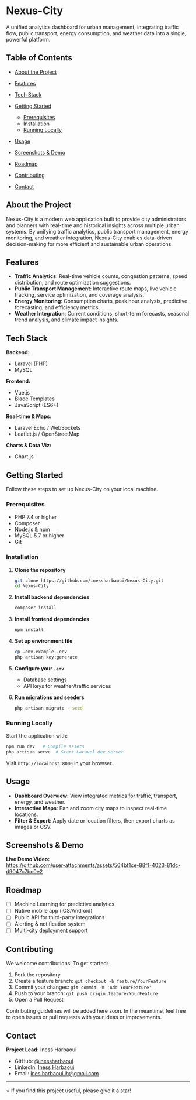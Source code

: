 # Nexus-City

A unified analytics dashboard for urban management, integrating traffic flow, public transport, energy consumption, and weather data into a single, powerful platform.

## Table of Contents

* [About the Project](#about-the-project)
* [Features](#features)
* [Tech Stack](#tech-stack)
* [Getting Started](#getting-started)

  * [Prerequisites](#prerequisites)
  * [Installation](#installation)
  * [Running Locally](#running-locally)
* [Usage](#usage)
* [Screenshots & Demo](#screenshots--demo)
* [Roadmap](#roadmap)
* [Contributing](#contributing)
* [Contact](#contact)

## About the Project

Nexus-City is a modern web application built to provide city administrators and planners with real-time and historical insights across multiple urban systems. By unifying traffic analytics, public transport management, energy monitoring, and weather integration, Nexus-City enables data-driven decision-making for more efficient and sustainable urban operations.

## Features

* **Traffic Analytics**: Real-time vehicle counts, congestion patterns, speed distribution, and route optimization suggestions.
* **Public Transport Management**: Interactive route maps, live vehicle tracking, service optimization, and coverage analysis.
* **Energy Monitoring**: Consumption charts, peak hour analysis, predictive forecasting, and efficiency metrics.
* **Weather Integration**: Current conditions, short-term forecasts, seasonal trend analysis, and climate impact insights.

## Tech Stack

**Backend:**

* Laravel (PHP)
* MySQL

**Frontend:**

* Vue.js
* Blade Templates
* JavaScript (ES6+)

**Real-time & Maps:**

* Laravel Echo / WebSockets
* Leaflet.js / OpenStreetMap

**Charts & Data Viz:**

* Chart.js

## Getting Started

Follow these steps to set up Nexus-City on your local machine.

### Prerequisites

* PHP 7.4 or higher
* Composer
* Node.js & npm
* MySQL 5.7 or higher
* Git

### Installation

1. **Clone the repository**

   ```bash
   git clone https://github.com/inessharbaoui/Nexus-City.git
   cd Nexus-City
   ```
2. **Install backend dependencies**

   ```bash
   composer install
   ```
3. **Install frontend dependencies**

   ```bash
   npm install
   ```
4. **Set up environment file**

   ```bash
   cp .env.example .env
   php artisan key:generate
   ```
5. **Configure your `.env`**

   * Database settings
   * API keys for weather/traffic services
6. **Run migrations and seeders**

   ```bash
   php artisan migrate --seed
   ```

### Running Locally

Start the application with:

```bash
npm run dev   # Compile assets
php artisan serve  # Start Laravel dev server
```

Visit `http://localhost:8000` in your browser.

## Usage

* **Dashboard Overview**: View integrated metrics for traffic, transport, energy, and weather.
* **Interactive Maps**: Pan and zoom city maps to inspect real-time locations.
* **Filter & Export**: Apply date or location filters, then export charts as images or CSV.

## Screenshots & Demo

**Live Demo Video:**  
https://github.com/user-attachments/assets/564bf1ce-88f1-4023-81dc-d9047c7bc0e2
## Roadmap

* [ ] Machine Learning for predictive analytics
* [ ] Native mobile app (iOS/Android)
* [ ] Public API for third-party integrations
* [ ] Alerting & notification system
* [ ] Multi-city deployment support

## Contributing

We welcome contributions! To get started:

1. Fork the repository
2. Create a feature branch: `git checkout -b feature/YourFeature`
3. Commit your changes: `git commit -m 'Add YourFeature'`
4. Push to your branch: `git push origin feature/YourFeature`
5. Open a Pull Request

Contributing guidelines will be added here soon. In the meantime, feel free to open issues or pull requests with your ideas or improvements.

## Contact

**Project Lead:** Iness Harbaoui

* GitHub: [@inessharbaoui](https://github.com/inessharbaoui)
* LinkedIn: [Iness Harbaoui](https://linkedin.com/in/iness-harbaoui-969298279)
* Email: [ines.harbaoui.ih@gmail.com](mailto:ines.harbaoui.ih@gmail.com)

---

⭐ If you find this project useful, please give it a star!
